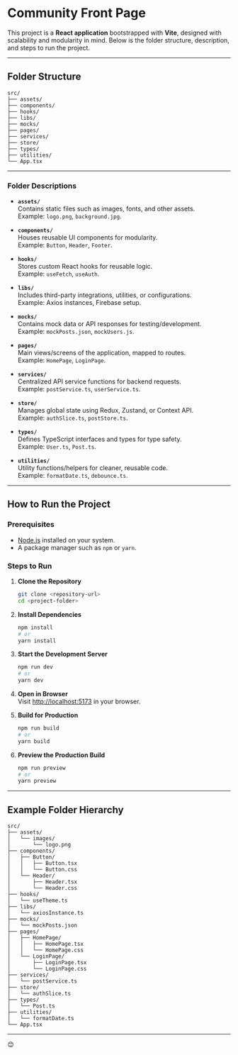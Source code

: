 
# Community Front Page 

This project is a **React application** bootstrapped with **Vite**, designed with scalability and modularity in mind. Below is the folder structure, description, and steps to run the project.

---

## Folder Structure

```
src/
├── assets/
├── components/
├── hooks/
├── libs/
├── mocks/
├── pages/
├── services/
├── store/
├── types/
├── utilities/
└── App.tsx
```

---

### Folder Descriptions

- **`assets/`**  
  Contains static files such as images, fonts, and other assets.  
  Example: `logo.png`, `background.jpg`.

- **`components/`**  
  Houses reusable UI components for modularity.  
  Example: `Button`, `Header`, `Footer`.

- **`hooks/`**  
  Stores custom React hooks for reusable logic.  
  Example: `useFetch`, `useAuth`.

- **`libs/`**  
  Includes third-party integrations, utilities, or configurations.  
  Example: Axios instances, Firebase setup.

- **`mocks/`**  
  Contains mock data or API responses for testing/development.  
  Example: `mockPosts.json`, `mockUsers.js`.

- **`pages/`**  
  Main views/screens of the application, mapped to routes.  
  Example: `HomePage`, `LoginPage`.

- **`services/`**  
  Centralized API service functions for backend requests.  
  Example: `postService.ts`, `userService.ts`.

- **`store/`**  
  Manages global state using Redux, Zustand, or Context API.  
  Example: `authSlice.ts`, `postStore.ts`.

- **`types/`**  
  Defines TypeScript interfaces and types for type safety.  
  Example: `User.ts`, `Post.ts`.

- **`utilities/`**  
  Utility functions/helpers for cleaner, reusable code.  
  Example: `formatDate.ts`, `debounce.ts`.

---

## How to Run the Project

### Prerequisites
- [Node.js](https://nodejs.org/) installed on your system.
- A package manager such as `npm` or `yarn`.

### Steps to Run

1. **Clone the Repository**  
   ```bash
   git clone <repository-url>
   cd <project-folder>
   ```

2. **Install Dependencies**  
   ```bash
   npm install
   # or
   yarn install
   ```

3. **Start the Development Server**  
   ```bash
   npm run dev
   # or
   yarn dev
   ```

4. **Open in Browser**  
   Visit [http://localhost:5173](http://localhost:5173) in your browser.

5. **Build for Production**  
   ```bash
   npm run build
   # or
   yarn build
   ```

6. **Preview the Production Build**  
   ```bash
   npm run preview
   # or
   yarn preview
   ```

---

## Example Folder Hierarchy

```
src/
├── assets/
│   └── images/
│       └── logo.png
├── components/
│   ├── Button/
│   │   ├── Button.tsx
│   │   └── Button.css
│   └── Header/
│       ├── Header.tsx
│       └── Header.css
├── hooks/
│   └── useTheme.ts
├── libs/
│   └── axiosInstance.ts
├── mocks/
│   └── mockPosts.json
├── pages/
│   ├── HomePage/
│   │   ├── HomePage.tsx
│   │   └── HomePage.css
│   └── LoginPage/
│       ├── LoginPage.tsx
│       └── LoginPage.css
├── services/
│   └── postService.ts
├── store/
│   └── authSlice.ts
├── types/
│   └── Post.ts
├── utilities/
│   └── formatDate.ts
└── App.tsx
```

---
😊